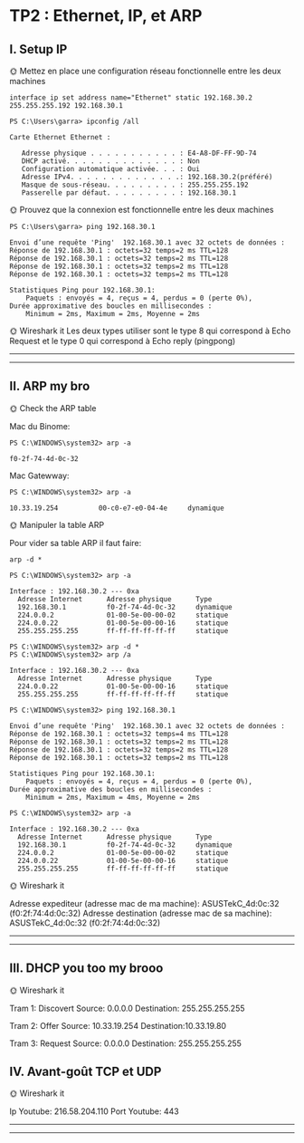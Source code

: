 # TP2 : Ethernet, IP, et ARP
## I. Setup IP

🌞 Mettez en place une configuration réseau fonctionnelle entre les deux machines
```
interface ip set address name="Ethernet" static 192.168.30.2 255.255.255.192 192.168.30.1
```
```
PS C:\Users\garra> ipconfig /all

Carte Ethernet Ethernet :

   Adresse physique . . . . . . . . . . . : E4-A8-DF-FF-9D-74
   DHCP activé. . . . . . . . . . . . . . : Non
   Configuration automatique activée. . . : Oui
   Adresse IPv4. . . . . . . . . . . . . .: 192.168.30.2(préféré)
   Masque de sous-réseau. . . . . . . . . : 255.255.255.192
   Passerelle par défaut. . . . . . . . . : 192.168.30.1
```
🌞 Prouvez que la connexion est fonctionnelle entre les deux machines
```
PS C:\Users\garra> ping 192.168.30.1

Envoi d’une requête 'Ping'  192.168.30.1 avec 32 octets de données :
Réponse de 192.168.30.1 : octets=32 temps=2 ms TTL=128
Réponse de 192.168.30.1 : octets=32 temps=2 ms TTL=128
Réponse de 192.168.30.1 : octets=32 temps=2 ms TTL=128
Réponse de 192.168.30.1 : octets=32 temps=2 ms TTL=128

Statistiques Ping pour 192.168.30.1:
    Paquets : envoyés = 4, reçus = 4, perdus = 0 (perte 0%),
Durée approximative des boucles en millisecondes :
    Minimum = 2ms, Maximum = 2ms, Moyenne = 2ms
```
🌞 Wireshark it
Les deux types utiliser sont le type 8 qui correspond à Echo Request et le type 0 qui correspond à Echo reply (pingpong)

---

---

## II. ARP my bro

🌞 Check the ARP table

Mac du Binome:
```
PS C:\WINDOWS\system32> arp -a

f0-2f-74-4d-0c-32
```

Mac Gatewway:
```
PS C:\WINDOWS\system32> arp -a

10.33.19.254          00-c0-e7-e0-04-4e     dynamique
```

🌞 Manipuler la table ARP

Pour vider sa table ARP il faut faire:
```
arp -d *
```

```
PS C:\WINDOWS\system32> arp -a

Interface : 192.168.30.2 --- 0xa
  Adresse Internet      Adresse physique      Type
  192.168.30.1          f0-2f-74-4d-0c-32     dynamique
  224.0.0.2             01-00-5e-00-00-02     statique
  224.0.0.22            01-00-5e-00-00-16     statique
  255.255.255.255       ff-ff-ff-ff-ff-ff     statique

PS C:\WINDOWS\system32> arp -d *
PS C:\WINDOWS\system32> arp /a

Interface : 192.168.30.2 --- 0xa
  Adresse Internet      Adresse physique      Type
  224.0.0.22            01-00-5e-00-00-16     statique
  255.255.255.255       ff-ff-ff-ff-ff-ff     statique

PS C:\WINDOWS\system32> ping 192.168.30.1

Envoi d’une requête 'Ping'  192.168.30.1 avec 32 octets de données :
Réponse de 192.168.30.1 : octets=32 temps=4 ms TTL=128
Réponse de 192.168.30.1 : octets=32 temps=2 ms TTL=128
Réponse de 192.168.30.1 : octets=32 temps=2 ms TTL=128
Réponse de 192.168.30.1 : octets=32 temps=2 ms TTL=128

Statistiques Ping pour 192.168.30.1:
    Paquets : envoyés = 4, reçus = 4, perdus = 0 (perte 0%),
Durée approximative des boucles en millisecondes :
    Minimum = 2ms, Maximum = 4ms, Moyenne = 2ms
    
PS C:\WINDOWS\system32> arp -a

Interface : 192.168.30.2 --- 0xa
  Adresse Internet      Adresse physique      Type
  192.168.30.1          f0-2f-74-4d-0c-32     dynamique
  224.0.0.2             01-00-5e-00-00-02     statique
  224.0.0.22            01-00-5e-00-00-16     statique
  255.255.255.255       ff-ff-ff-ff-ff-ff     statique
```

🌞 Wireshark it

 Adresse expediteur (adresse mac de ma machine): ASUSTekC_4d:0c:32 (f0:2f:74:4d:0c:32) 
 Adresse destination (adresse mac de sa machine): ASUSTekC_4d:0c:32 (f0:2f:74:4d:0c:32)

---

---

## III. DHCP you too my brooo

🌞 Wireshark it

Tram 1: Discovert
Source: 0.0.0.0
Destination: 255.255.255.255

Tram 2: Offer
Source: 10.33.19.254
Destination:10.33.19.80

Tram 3: Request
Source: 0.0.0.0
Destination: 255.255.255.255

## IV. Avant-goût TCP et UDP

🌞 Wireshark it

Ip Youtube: 216.58.204.110
Port Youtube: 443

---

---